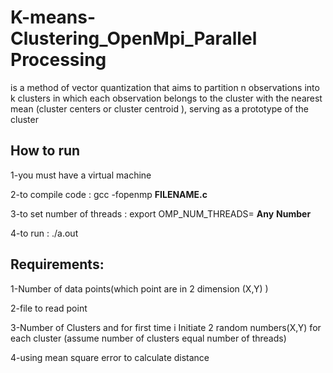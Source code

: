 # K-means-Clustering_OpenMpi_Parallel Processing
is a method of vector quantization that aims to partition n observations into k clusters in which each observation belongs to the cluster with the nearest mean (cluster centers or cluster centroid ), serving as a prototype of the cluster

## How to run 
   1-you must have a virtual machine
   
   2-to compile code : gcc -fopenmp __FILENAME.c__
   
   3-to set number of threads : export OMP_NUM_THREADS= __Any__  __Number__ 
   
   4-to run :  ./a.out 


## Requirements:
   1-Number of data points(which point are in 2 dimension (X,Y) )
   
   2-file to read point
   
   3-Number of Clusters and for first time  i Initiate 2 random numbers(X,Y) for each cluster  (assume number of clusters equal number of threads)
   
   4-using mean square error to calculate distance
   

